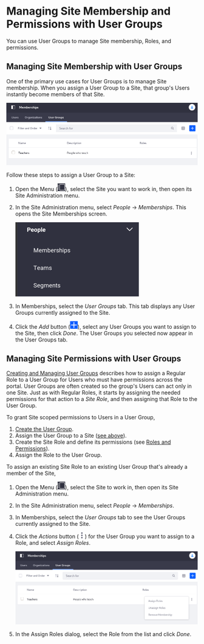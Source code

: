 # Managing Site Membership and Permissions with User Groups

You can use User Groups to manage Site membership, Roles, and permissions.

## Managing Site Membership with User Groups

One of the primary use cases for User Groups is to manage Site membership. When you assign a User Group to a Site, that group's Users instantly become members of that Site.

![The User Groups tab in Memberships shows the User Groups currently assigned to the Site.](./managing-site-membership-and-permissions-with-user-groups/images/02.png)

Follow these steps to assign a User Group to a Site:

1. Open the Menu (![Menu](../../images/icon-menu.png)), select the Site you want to work in, then open its Site Administration menu.

1. In the Site Administration menu, select *People* &rarr; *Memberships*.  This opens the Site Memberships screen.

   ![Select Memberships from the People menu.](./managing-site-membership-and-permissions-with-user-groups/images/01.png)

1. In Memberships, select the *User Groups* tab. This tab displays any User Groups currently assigned to the Site.

1. Click the *Add* button (![Add](../../images/icon-add.png)), select any User Groups you want to assign to the Site, then click *Done*.  The User Groups you selected now appear in the User Groups tab.

## Managing Site Permissions with User Groups

[Creating and Managing User Groups](./creating-and-managing-user-groups.md) describes how to assign a Regular Role to a User Group for Users who must have permissions across the portal. User Groups are often created so the group's Users can act only in one Site. Just as with Regular Roles, it starts by assigning the needed permissions for that action to a *Site Role*, and then assigning that Role to the User Group.

To grant Site scoped permissions to Users in a User Group,

1. [Create the User Group](./creating-and-managing-user-groups.md#creating-a-user-group).
1. Assign the User Group to a Site ([see above](#managing-site-membership-with-user-groups)).
1. Create the Site Role and define its permissions (see [Roles and Permissions](../roles_and_permissions.html)).
1. Assign the Role to the User Group.

To assign an existing Site Role to an existing User Group that's already a member of the Site,

1. Open the Menu (![Menu](../../images/icon-menu.png)), select the Site to work in, then open its Site Administration menu.

1. In the Site Administration menu, select *People* &rarr; *Memberships*.

1. In Memberships, select the *User Groups* tab to see the User Groups currently assigned to the Site.

1. Click the *Actions* button (![Actions](../../images/icon-actions.png)) for the User Group you want to assign to a Role, and select *Assign Roles*.

   ![Select Assign Roles for the User Group.](./managing-site-membership-and-permissions-with-user-groups/images/03.png)

1. In the Assign Roles dialog, select the Role from the list and click *Done*.
